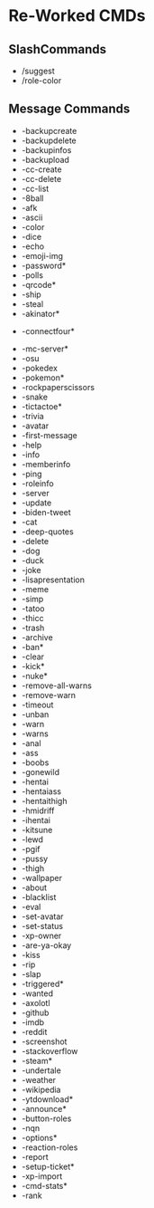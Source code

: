 # Re-Worked CMDs

## SlashCommands

- /suggest
- /role-color

## Message Commands

- -backupcreate
- -backupdelete
- -backupinfos
- -backupload
- -cc-create
- -cc-delete
- -cc-list
- -8ball
- -afk
- -ascii
- -color
- -dice
- -echo
- -emoji-img
- -password*
- -polls
- -qrcode*
- -ship
- -steal
- -akinator*
<!-- - -chess* -->
- -connectfour*
<!-- - -fortnite-stats -->
- -mc-server*
- -osu
- -pokedex
- -pokemon*
- -rockpaperscissors
- -snake
- -tictactoe*
- -trivia
- -avatar
- -first-message
- -help
- -info
- -memberinfo
- -ping
- -roleinfo
- -server
- -update
- -biden-tweet
- -cat
- -deep-quotes
- -delete
- -dog
- -duck
- -joke
- -lisapresentation
- -meme
- -simp
- -tatoo
- -thicc
- -trash
- -archive
- -ban*
- -clear
- -kick*
- -nuke*
- -remove-all-warns
- -remove-warn
- -timeout
- -unban
- -warn
- -warns
- -anal
- -ass
- -boobs
- -gonewild
- -hentai
- -hentaiass
- -hentaithigh
- -hmidriff
- -ihentai
- -kitsune
- -lewd
- -pgif
- -pussy
- -thigh
- -wallpaper
- -about
- -blacklist
- -eval
- -set-avatar
- -set-status
- -xp-owner
- -are-ya-okay
- -kiss
- -rip
- -slap
- -triggered*
- -wanted
- -axolotl
- -github
- -imdb
- -reddit
- -screenshot
- -stackoverflow
- -steam*
- -undertale
- -weather
- -wikipedia
- -ytdownload*
- -announce*
- -button-roles
- -nqn
- -options*
- -reaction-roles
- -report
- -setup-ticket*
- -xp-import
- -cmd-stats*
- -rank